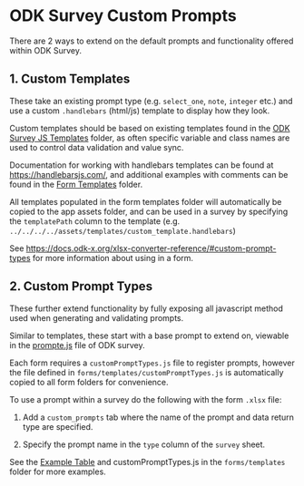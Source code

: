 # ODK Survey Custom Prompts

There are 2 ways to extend on the default prompts and functionality offered within ODK Survey.

## 1. Custom Templates
These take an existing prompt type (e.g. `select_one`, `note`, `integer` etc.) and use a custom `.handlebars` (html/js) template to display how they look.

Custom templates should be based on existing templates found in the [ODK Survey JS Templates](../designer/app/system/survey/templates) folder, as often specific variable and class names are used to control data validation and value sync.

Documentation for working with handlebars templates can be found at https://handlebarsjs.com/, and additional examples with comments can be found in the [Form Templates](../forms/templates) folder.

All templates populated in the form templates folder will automatically be copied to the app assets folder, and can be used in a survey by specifying the `templatePath` column to the template (e.g. `../../../../assets/templates/custom_template.handlebars`)

See https://docs.odk-x.org/xlsx-converter-reference/#custom-prompt-types for more information about using in a form.


## 2. Custom Prompt Types
These further extend functionality by fully exposing all javascript method used when generating and validating prompts. 

Similar to templates, these start with a base prompt to extend on, viewable in the [prompte.js](../designer/app/system/survey/js/prompts.js) file of ODK survey.

Each form requires a `customPromptTypes.js` file to register prompts, however the file defined in `forms/templates/customPromptTypes.js` is automatically copied to all form folders for convenience.

To use a prompt within a survey do the following with the form `.xlsx` file:
1. Add a `custom_prompts` tab where the name of the prompt and data return type are specified.

2. Specify the prompt name in the `type` column of the `survey` sheet.

See the [Example Table](../forms/tables/exampleTable/forms/exampleTable/exampleTable.xlsx) and customPromptTypes.js in the `forms/templates` folder for more examples.